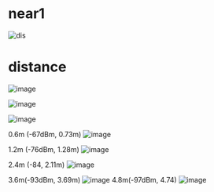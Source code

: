 # near1
![dis](https://github.com/user-attachments/assets/acfee92f-841c-41c8-b827-91ed407b1e5f)

# distance

![image](https://github.com/user-attachments/assets/28416eb4-58c7-455e-b260-499cbefecf48)

![image](https://github.com/user-attachments/assets/bf4c10d6-d608-4d11-9dbe-b2244f730848)

![image](https://github.com/user-attachments/assets/bd9ff781-53fe-498f-9460-7f7107eab6d9)


0.6m (-67dBm, 0.73m) 
![image](https://github.com/user-attachments/assets/49a8e1d8-d4b4-46e9-b699-23bb2370541b)

1.2m (-76dBm, 1.28m) 
![image](https://github.com/user-attachments/assets/92836719-59eb-47cb-811b-3c2def16d132)

2.4m (-84, 2.11m)
![image](https://github.com/user-attachments/assets/093824ed-685b-4749-b463-b93f1f0629be)

3.6m(-93dBm, 3.69m)
![image](https://github.com/user-attachments/assets/f1c032f8-b290-4c8b-a07c-8ba0da3a1e87)
4.8m(-97dBm, 4.74)
![image](https://github.com/user-attachments/assets/83167bce-e5c2-498c-a052-c0c23186a4a5)
